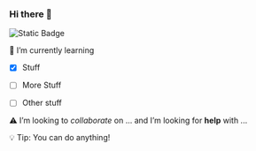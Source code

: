 ### Hi there 👋
![Static Badge](https://img.shields.io/badge/Mr_Rilett-Nora_Frances_Henderson-blue)

:memo: I’m currently learning
  - [x] Stuff
  - [ ] More Stuff
  - [ ] Other stuff


:warning: I’m looking to *collaborate* on ... and I’m looking for **help** with ...

:bulb: Tip: You can do anything!
